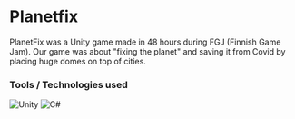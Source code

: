 # Planetfix
PlanetFix was a Unity game made in 48 hours during FGJ (Finnish Game Jam). Our game was about "fixing the planet" and saving it from Covid by placing huge domes on top of cities.

### Tools / Technologies used

![Unity](https://img.shields.io/badge/unity-%23000000.svg?style=for-the-badge&logo=unity&logoColor=white)
![C#](https://img.shields.io/badge/c%23-%23239120.svg?style=for-the-badge&logo=c-sharp&logoColor=white)
